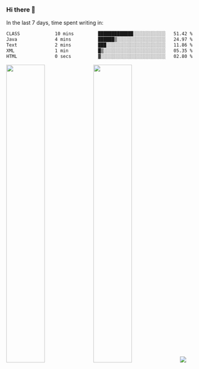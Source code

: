 ### Hi there 👋

In the last 7 days, time spent writing in:

<!--START_SECTION:waka-->

```txt
CLASS             10 mins         █████████████░░░░░░░░░░░░   51.42 %
Java              4 mins          ██████▒░░░░░░░░░░░░░░░░░░   24.97 %
Text              2 mins          ███░░░░░░░░░░░░░░░░░░░░░░   11.86 %
XML               1 min           █▒░░░░░░░░░░░░░░░░░░░░░░░   05.35 %
HTML              0 secs          ▓░░░░░░░░░░░░░░░░░░░░░░░░   02.80 %
```

<!--END_SECTION:waka-->

<img src="https://wakatime.com/share/@jimtje/5d0c92de-08f8-4a72-8f2f-6a9693d1e318.svg" width=45% height=45%> <img src="https://wakatime.com/share/@jimtje/501498ae-bda5-4da7-a89d-b40bcdd5556d.svg" width=45% height=45%>
![](https://hit.yhype.me/github/profile?user_id=43537315)
